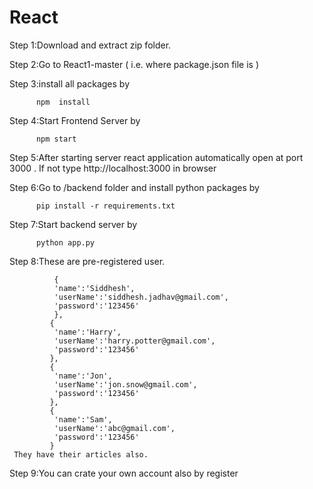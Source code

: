 # **React**

Step 1:Download and extract zip folder.

Step 2:Go to React1-master ( i.e. where package.json file is )

Step 3:install all packages by
          
          npm  install
Step 4:Start Frontend Server  by 

          npm start

Step 5:After starting server react application automatically open at port 3000 . If not type http://localhost:3000 in browser

Step 6:Go to /backend folder and install python packages by

          pip install -r requirements.txt

Step 7:Start backend server by 

          python app.py

Step 8:These are pre-registered user.

              {
              'name':'Siddhesh',
              'userName':'siddhesh.jadhav@gmail.com',
              'password':'123456'
              },
             {
              'name':'Harry',
              'userName':'harry.potter@gmail.com',
              'password':'123456'
             },
             {
              'name':'Jon',
              'userName':'jon.snow@gmail.com',
              'password':'123456'
             },
             {
              'name':'Sam',
              'userName':'abc@gmail.com',
              'password':'123456'
             }
     They have their articles also.


Step 9:You can crate your own account also by register



